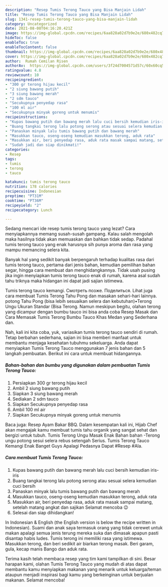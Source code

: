 ```yaml
---
description: "Resep Tumis Terong Tauco yang Bisa Manjain Lidah"
title: "Resep Tumis Terong Tauco yang Bisa Manjain Lidah"
slug: 1341-resep-tumis-terong-tauco-yang-bisa-manjain-lidah
category: Uncategorized
date: 2021-08-08T04:16:20.421Z
image: https://img-global.cpcdn.com/recipes/6aa828a02d7b9e2e/680x482cq70/tumis-terong-tauco-foto-resep-utama.jpg
hideToc: false
enableToc: true
enableTocContent: false
thumbnail: https://img-global.cpcdn.com/recipes/6aa828a02d7b9e2e/680x482cq70/tumis-terong-tauco-foto-resep-utama.jpg
cover: https://img-global.cpcdn.com/recipes/6aa828a02d7b9e2e/680x482cq70/tumis-terong-tauco-foto-resep-utama.jpg
author:  Rumah Cemilan Risen
authorAv:  https://img-global.cpcdn.com/users/3f24d7004571d57c/60x60cq50/avatar.jpg
ratingvalue: 4.8
reviewcount: 10
recipeingredient:
- "300 gr terong hijau kecil"
- "2 siung bawang putih"
- "3 siung bawang merah"
- "2 sdm tauco"
- "Secukupnya penyedap rasa"
- "100 ml air"
- "Secukupnya minyak goreng untuk menumis"
recipeinstructions:
- "Kupas bawang putih dan bawang merah lalu cuci bersih kemudian iris-iris"
- "Buang tangkai terong lalu potong serong atau sesuai selera kemudian cuci bersih"
- "Panaskan minyak lalu tumis bawang putih dan bawang merah"
- "Masukkan tauco, oseng-oseng kemudian masukkan terong, aduk rata"
- "Masukkan air, beri penyedap rasa, aduk rata masak sampai matang, setelah matang angkat dan sajikan Selamat mencoba 😉"
- "Sudah jadi dan siap dinikmati!"
categories:
- Resep
tags:
- tumis
- terong
- tauco

katakunci: tumis terong tauco 
nutrition: 178 calories
recipecuisine: Indonesian
preptime: "PT31M"
cooktime: "PT36M"
recipeyield: "2"
recipecategory: Lunch

---
```



Sedang mencari ide resep tumis terong tauco yang lezat? Cara menyiapkannya memang susah-susah gampang. Kalau salah mengolah maka hasilnya tidak akan memuaskan dan bahkan tidak sedap. Padahal tumis terong tauco yang enak harusnya sih punya aroma dan rasa yang mampu memancing selera kita.


Banyak hal yang sedikit banyak berpengaruh terhadap kualitas rasa dari tumis terong tauco, pertama dari jenis bahan, kemudian pemilihan bahan segar, hingga cara membuat dan menghidangkannya. Tidak usah pusing jika ingin menyiapkan tumis terong tauco enak di rumah, karena asal sudah tahu triknya maka hidangan ini dapat jadi sajian istimewa.

Tumis terong tauco kemangi. Смотреть позже. Поделиться. Lihat juga cara membuat Tumis Terong Tahu Pong dan masakan sehari-hari lainnya. potong Tahu Pong (bisa lebih sesuaikan selera dan kebutuhan)•Terong Ungu Ukuran Standar (Bisa Terong. Namun meskipun begitu, olahan terong yang dicampur dengan bumbu tauco ini bisa anda coba Resep Masak dan Cara Memasak Tumis Terong Bumbu Tauco Khas Medan yang Sederhana dan.


Nah, kali ini kita coba, yuk, variasikan tumis terong tauco sendiri di rumah. Tetap berbahan sederhana, sajian ini bisa memberi manfaat untuk membantu menjaga kesehatan tubuhmu sekeluarga. Anda dapat menyiapkan Tumis Terong Tauco menggunakan 7 jenis bahan dan 5 langkah pembuatan. Berikut ini cara untuk membuat hidangannya.

<!--inarticleads1-->

##### Bahan-bahan dan bumbu yang digunakan dalam pembuatan Tumis Terong Tauco:

1. Persiapkan 300 gr terong hijau kecil
1. Ambil 2 siung bawang putih
1. Siapkan 3 siung bawang merah
1. Sediakan 2 sdm tauco
1. Siapkan Secukupnya penyedap rasa
1. Ambil 100 ml air
1. Siapkan Secukupnya minyak goreng untuk menumis


Baca juga: Resep Ayam Bakar BBQ. Dalam kesempatan kali ini, Hijab Chef akan mengajak kamu membuat tumis tahu organik yang sangat sehat dan bergizi untuk tubuh. Tumis Terong Ungu Masak Enak Bahan bahan -Terong ungu potong sesui selera rebus setengah Serius. Tumis Terong Tauco Kemangi Enak Banget Guys Apalagi Pedasnya Dapat #Resep #Ala. 

<!--inarticleads2-->

##### Cara membuat Tumis Terong Tauco:

1. Kupas bawang putih dan bawang merah lalu cuci bersih kemudian iris-iris
1. Buang tangkai terong lalu potong serong atau sesuai selera kemudian cuci bersih
1. Panaskan minyak lalu tumis bawang putih dan bawang merah
1. Masukkan tauco, oseng-oseng kemudian masukkan terong, aduk rata
1. Masukkan air, beri penyedap rasa, aduk rata masak sampai matang, setelah matang angkat dan sajikan Selamat mencoba 😉
1. Selesai dan siap dihidangkan!

In Indonesian &amp; English (the English version is below the recipe written in Indonesian). Suami dan anak saya termasuk orang yang tidak cerewet untuk makan apalagi semua jenis terung mereka suka dan dimasak apapun pasti disantap habis ludes. Tumis terong ini memiliki rasa yang istimewa. Masukkan terong, dan beri sedikit air biarkan terong masak. Beri garam, gula, kecap manis Bango dan aduk rata. 

Terima kasih telah membaca resep yang tim kami tampilkan di sini. Besar harapan kami, olahan Tumis Terong Tauco yang mudah di atas dapat membantu kamu menyiapkan makanan yang menarik untuk keluarga/teman ataupun menjadi inspirasi bagi kamu yang berkeinginan untuk berjualan makanan. Selamat mencoba!
